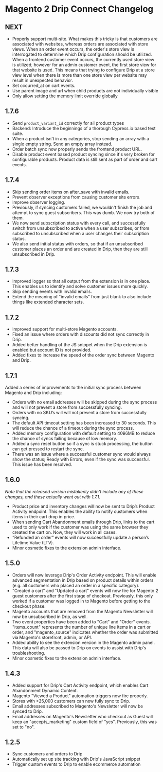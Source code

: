 # Magento 2 Drip Connect Changelog

## NEXT

*  Properly support multi-site. What makes this tricky is that customers are associated with websites, whereas orders are associated with store views. When an order event occurs, the order's store view is interrogated to determine which Drip configuration should be utilized. When a frontend customer event occurs, the currently used store view is utilized; however for an admin customer event, the first store view for that website is used. This means that trying to configure Drip at a store view level when there is more than one store view per website may result in unexpected behavior.
* Set occurred_at on cart events.
* Use parent image and url when child products are not individually visible
* Only allow setting the memory limit override globally

## 1.7.6

* Send `product_variant_id` correctly for all product types
* Backend: Introduce the beginnings of a thorough Cypress.io based test suite.
* When a product isn't in any categories, stop sending an array with a single empty string. Send an empty array instead.
* Order batch sync now properly sends the frontend product URL.
* Disable product event based product syncing since it's very broken for configurable products. Product data is still sent as part of order and cart events.

## 1.7.4

* Skip sending order items on after_save with invalid emails.
* Prevent observer exceptions from causing customer site errors.
* Improve observer logging.
* Previously, if syncing customers failed, we wouldn't finish the job and attempt to sync guest subscribers. This was dumb. We now try both of them.
* We now send subscription status with every call, and successfully switch from unsubscribed to active when a user subscribes, or from subscribed to unsubscribed when a user changes their subscription status.
* We also send initial status with orders, so that if an unsubscribed customer places an order and are created in Drip, then they are still unsubscribed in Drip.

## 1.7.3

* Improved logger so that all output from the extension is in one place. This enables us to identify and solve customer issues more quickly.
* Skip sending events with invalid emails.
* Extend the meaning of "invalid emails" from just blank to also include things like extended character sets.

## 1.7.2

* Improved support for multi-store Magento accounts.
* Fixed an issue where orders with discounts did not sync correctly in Drip.
* Added better handling of the JS snippet when the Drip extension is enabled but account ID is not provided.
* Added fixes to increase the speed of the order sync between Magento and Drip.

## 1.7.1

Added a series of improvements to the initial sync process between Magento and Drip including:
* Orders with no email addresses will be skipped during the sync process and will not prevent a store from successfully syncing.
* Orders with no SKU’s will will not prevent a store from successfully syncing.
* The default API timeout setting has been increased to 30 seconds. This will reduce the chance of a timeout during the sync process.
* Added memory configuration with default setting to 4096MB to reduce the chance of syncs failing because of low memory.
* Added a sync reset button so if a sync is stuck processing, the button can get pressed to restart the sync.
* There was an issue where a successful customer sync would always show the status; Ready with Errors, even if the sync was successful. This issue has been resolved.

## 1.6.0

*Note that the released version mistakenly didn't include any of these changes, and these actually went out with 1.7.1.*

* Product price and inventory changes will now be sent to Drip’s Product Activity endpoint. This enables the ability to notify customers when items in their cart drop in price.
* When sending Cart Abandonment emails through Drip, links to the cart used to only work if the customer was using the same browser they created the cart on. Now, they will work in all cases.
* “Refunded an order” events will now successfully update a person’s Lifetime Value (LTV).
* Minor cosmetic fixes to the extension admin interface.

## 1.5.0

* Orders will now leverage Drip's Order Activity endpoint. This will enable advanced segmentation in Drip based on product details within orders (e.g. all customers who placed an order in a specific category).
* "Created a cart" and "Updated a cart" events will now fire for Magento 2 guest customers after the first stage of checkout. Previously, this only worked if a customer was logged in to Magento before getting to the checkout phase.
* Magento accounts that are removed from the Magento Newsletter will now be unsubscribed in Drip, as well.
* Two event properties have been added to "Cart" and "Order" events. "items_count" represents the number of unique line items in a cart or order, and "magento_source" indicates whether the order was submitted via Magento's storefront, admin, or API.
* Added ability to see the extension version in the Magento admin panel. This data will also be passed to Drip on events to assist with Drip's troubleshooting.
* Minor cosmetic fixes to the extension admin interface.

## 1.4.3

* Added support for Drip's Cart Activity endpoint, which enables Cart Abandonment Dynamic Content.
* Magento "Viewed a Product" automation triggers now fire properly.
* Stores with >25,000 customers can now fully sync to Drip.
* Email addresses subscribed to Magento's Newsletter will now be synced to Drip.
* Email addresses on Magento's Newsletter who checkout as Guest will keep an "accepts_marketing" custom field of "yes". Previously, this was set to "no".

## 1.2.5

* Sync customers and orders to Drip
* Automatically set up site tracking with Drip's JavaScript snippet
* Trigger custom events to Drip to enable ecommerce automation
